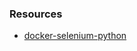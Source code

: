 ### Resources
- [docker-selenium-python](https://github.com/supermavster/docker-selenium-python/blob/main/docker/python/Dockerfile)